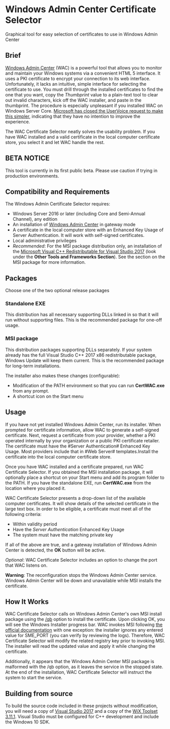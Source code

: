# Windows Admin Center Certificate Selector

Graphical tool for easy selection of certificates to use in Windows Admin Center

## Brief

[Windows Admin Center](https://www.microsoft.com/en-us/cloud-platform/windows-admin-center) (WAC) is a powerful tool that allows you to monitor and maintain
your Windows systems via a convenient HTML 5 interface. It uses a PKI certificate to encrypt your connection to its web interface. Unfortunately, it lacks an intuitive, simple interface for selecting the certificate to use. You must drill through the installed certificates to find the one that you want,
copy the _Thumbprint_ value to a plain-text tool to clear out invalid characters, kick off the WAC installer, and paste in the thumbprint. The procedure is especially unpleasant if you installed WAC on Windows Server Core. [Microsoft has closed the UserVoice request to make this simpler](https://windowsserver.uservoice.com/forums/295071-management-tools/suggestions/33950335-how-do-windows-admin-center-change-certificate), indicating that they have no intention to improve the experience.

The WAC Certificate Selector neatly solves the usability problem. If you have WAC installed and a valid certificate in the local computer certificate store, you select it and let WAC handle the rest.

## BETA NOTICE

This tool is currently in its first public beta. Please use caution if trying in production environments.

## Compatibility and Requirements

The Windows Admin Certificate Selector requires:

- Windows Server 2016 or later (including Core and Semi-Annual Channel), any edition
- An installation of [Windows Admin Center](https://www.microsoft.com/en-us/cloud-platform/windows-admin-center) in gateway mode
- A certificate in the local computer store with an Enhanced Key Usage of Server Authentication. It will work with self-signed certificates.
- Local administrative privileges
- _Recommended_: For the MSI package distribution only, an installation of the [Microsoft Visual C++ Redistributable for Visual Studio 2017](https://visualstudio.microsoft.com/downloads/) (look under the **Other Tools and Frameworks Section**). See the section on the MSI package for more information.

## Packages

Choose one of the two optional release packages

### Standalone EXE

This distribution has all necessary supporting DLLs linked in so that it will run without supporting files. This is the recommended package for one-off usage.

### MSI package

This distribution packages supporting DLLs separately. If your system already has the full Visual Studio C++ 2017 x86 redistributable package, Windows Update will keep them current. This is the recommended package for long-term installations.

The installer also makes these changes (configurable):

- Modification of the PATH environment so that you can run **CertWAC.exe** from any prompt.
- A shortcut icon on the Start menu

## Usage

If you have not yet installed Windows Admin Center, run its installer. When prompted for certificate information, allow WAC to generate a self-signed certificate. Next, request a certificate from your provider, whether a PKI operated internally by your organization or a public PKI certificate retailer. The certificate must have the #Server Authentication# Enhanced Key Usage. Most providers include that in #Web Server# templates.Install the certificate into the local computer certificate store.

Once you have WAC installed and a certificate prepared, run WAC Certificate Selector. If you obtained the MSI installation package, it will optionally place a shortcut on your Start menu and add its program folder to the PATH. If you have the standalone EXE, run **CertWAC.exe** from the location where you placed it.

WAC Certificate Selector presents a drop-down list of the available computer certificates. It will show details of the selected certificate in the large text box. In order to be eligible, a certificate must meet all of the following criteria:

- Within validity period
- Have the _Server Authentication_ Enhanced Key Usage
- The system must have the matching private key

If all of the above are true, and a gateway installation of Windows Admin Center is detected, the **OK** button will be active.

_Optional_: WAC Certificate Selector includes an option to change the port that WAC listens on.

**Warning**: The reconfiguration stops the Windows Admin Center service. Windows Admin Center will be down and unavailable while MSI installs the certificate.

## How It Works

WAC Certificate Selector calls on Windows Admin Center's own MSI install package using the [/qb](https://docs.microsoft.com/en-us/windows/desktop/Msi/command-line-options) option to install the certificate. Upon clicking OK, you will see the Windows Installer progress bar. WAC invokes MSI following [the official documentation](https://docs.microsoft.com/en-us/windows-server/manage/windows-admin-center/deploy/install) with one exception: the installer ignores any entered value for SME_PORT (you can verify by reviewing the logs). Therefore, WAC Certificate Selector will modify the related registry key prior to invoking MSI. The installer will read the updated value and apply it while changing the certificate.

Additionally, it appears that the Windows Admin Center MSI package is malformed with the /qb option, as it leaves the service in the stopped state. At the end of the installation, WAC Certificate Selector will instruct the system to start the service.

## Building from source

To build the source code included in these projects without modification, you will need a copy of [Visual Studio 2017](https://visualstudio.microsoft.com/downloads/) and a copy of the [WiX Toolset 3.11.1](http://wixtoolset.org/). Visual Studio must be configured for C++ development and include the Windows 10 SDK.
